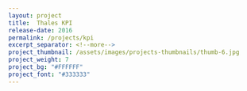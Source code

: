 ```yaml
---
layout: project
title:  Thales KPI
release-date: 2016
permalink: /projects/kpi
excerpt_separator: <!--more-->
project_thumbnail: /assets/images/projects-thumbnails/thumb-6.jpg
project_weight: 7
project_bg: "#FFFFFF"
project_font: "#333333"
---
```

